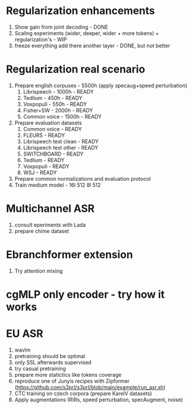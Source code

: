 # Regularization enhancements

1. Show gain from joint decoding - DONE
2. Scaling experiments (wider, deeper, wider + more tokens) + regularization's - WIP
3. freeze everything add there another layer - DONE, but not better

# Regularization real scenario

1. Prepare english corpuses - 5500h (apply specaug+speed perturbation)
   1. Librispeech - 1000h - READY
   2. Tedlium - 450h - READY
   3. Voxpopuli - 550h - READY
   4. Fisher+SW - 2000h - READY
   5. Common voice - 1500h - READY
2. Prepare evaluation datasets
   1. Common voice - READY
   2. FLEURS - READY
   3. Librispeech test clean - READY
   4. Librispeech test other - READY
   5. SWITCHBOARD - READY
   6. Tedlium - READY
   7. Voxpopuli - READY
   8. WSJ - READY
3. Prepare common normalizations and evaluation protocol
4. Train medium model - 16l 512 8l 512

# Multichannel ASR

1. consult eperiments with Lada
2. prepare chime dataset

# Ebranchformer extension

1. Try attention mixing

# cgMLP only encoder - try how it works

# EU ASR

1. wavlm
2. pretraining should be optimal
3. only SSL afterwards supervised
4. try casual pretraining
5. prepare more statictics like tokens coverage
6. reproduce one of Junyis recipes with Zipformer (https://github.com/s3prl/s3prl/blob/main/example/run_asr.sh)
7. CTC training on czech corpora (prepare KarelV datasets)
8. Apply augmentations (RIRs, speed perturbation, specAugment, noise)
